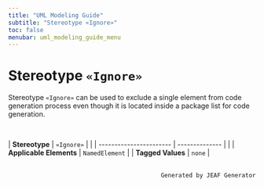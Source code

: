 ```yaml
---
title: "UML Modeling Guide"
subtitle: "Stereotype «Ignore»"
toc: false
menubar: uml_modeling_guide_menu
---
```


# Stereotype `«Ignore»`
Stereotype `«Ignore»` can be used to exclude a single element from code generation process even though it is located inside a package list for code generation.



<br>

| **Stereotype**          | `«Ignore»` | |
| ----------------------- | -------------- | |
| **Applicable Elements** | `NamedElement`        |
| **Tagged Values**       | `none`           |



<br>

<div style="text-align: right"><code>Generated by JEAF Generator</code></div>

    